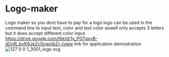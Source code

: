# Logo-maker
Logo maker so you dont have to pay for a logo
logo can be used in the command line to input text, color and text color aswell 
only accepts 3 letters but it does accept different color input
https://drive.google.com/file/d/1y_PGTgxyB-dOnR_byK9JeZc0cwoibZr-/view
link for application demostration
![127 0 0 1_3001_logo svg](https://github.com/DNYC98/Logo-maker/assets/135191092/04c380a1-3c5d-4cad-81c9-962f785e53f9)

